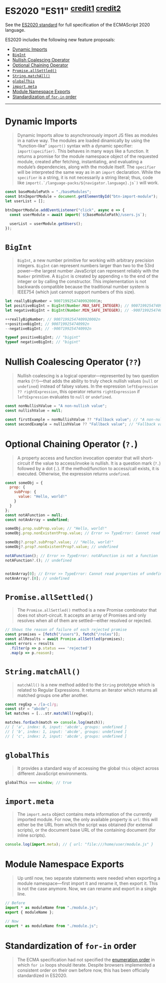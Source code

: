 # ES2020 "ES11" <sup><span>[credit1](https://www.infoworld.com/article/3538809/ecmascript-2020-spec-for-javascript-approved.html)</span> <span>[credit2](https://www.freecodecamp.org/news/javascript-new-features-es2020/)</span></sup>

See the [ES2020 standard](https://262.ecma-international.org/11.0/) for full specification of the ECMAScript 2020 language.

ES2020 includes the following new feature proposals:

<!-- START doctoc generated TOC please keep comment here to allow auto update -->
<!-- DON'T EDIT THIS SECTION, INSTEAD RE-RUN doctoc TO UPDATE -->

- [Dynamic Imports](#dynamic-imports)
- [`BigInt`](#bigint)
- [Nullish Coalescing Operator](#nullish-coalescing-operator-)
- [Optional Chaining Operator](#optional-chaining-operator-)
- [`Promise.allSettled()`](#promiseallsettled)
- [`String.matchAll()`](#stringmatchall)
- [`globalThis`](#globalthis)
- [`import.meta`](#importmeta)
- [Module Namespace Exports](#module-namespace-exports)
- [Standardization of `for-in` order](#standardization-of-for-in-order)

<!-- END doctoc generated TOC please keep comment here to allow auto update -->

---

# Dynamic Imports

> Dynamic Imports allow to asynchronously import JS files as modules in a native way. The modules are loaded dinamically by using the “function-like” `import()` syntax with a dynamic specifier: `import(specifier)`. This behaves in many ways like a function. It returns a promise for the module namespace object of the requested module, created after fetching, instantiating, and evaluating a module’s dependencies, along with the module itself. The `specifier` will be interpreted the same way as in an `import` declaration. While the `specifier` is a string, it is not necessarily a string literal; thus, code like `` import(.`/language-packs/${navigator.language}.js`) `` will work.

```js
const baseModulePath = "./baseModules";
const btnImportModule = document.getElementById("btn-import-module");
let userList = [];

btnImportModule.addEventListener("click", async e => {
  const userModule = await import(`${baseModulePath}/users.js`);
  
  userList = userModule.getUsers();
});

```

# `BigInt`

> `BigInt`, a new number primitive for working with arbitrary precision integers. `BigInt` can represent numbers larger than two to the 53rd power—the largest number JavaScript can represent reliably with the `Number` primitive. A `BigInt` is created by appending `n` to the end of the integer or by calling the constructor. This implementation is not backwards compatible because the traditional number system is IEEE754 (which just cannot support numbers of this size).

```js
let reallyBigNumber = 90071992547409920001n;
let positiveBigInt = BigInt(Number.MAX_SAFE_INTEGER); // 9007199254740991n
let negativeBigInt = BigInt(Number.MIN_SAFE_INTEGER); // -9007199254740991n

++reallyBigNumber; // 90071992547409920002n
++positiveBigInt; // 9007199254740992n
--negativeBigInt; // -9007199254740992n

typeof positiveBigInt; // "bigint"
typeof negativeBigInt; // "bigint"
```

# Nullish Coalescing Operator (`??`)

> Nullish coalescing is a logical operator—represented by two question marks (`??`)—that adds the ability to truly check nullish values (`null` or `undefined`) instead of falsey values. In the expression `leftExpression ?? rightExpression`, this operator returns `rightExpression` if `leftExpression` evaluates to `null` or `undefined`.

```js
const nonNullishValue = "A non-nullish value";
const nullishValue = null;

const firstExample = nonNullishValue ?? "Fallback value"; // "A non-nullish value"
const secondExample = nullishValue ?? "Fallback value"; // "Fallback value"
```

# Optional Chaining Operator (`?.`)

> A property access and function invocation operator that will short-circuit if the value to access/invoke is nullish. It is a question mark (`?.`) followed by a dot (`.`). If the method/function to access/call exists, it is executed. Otherwise, the expression returns `undefined`.

```js
const someObj = {
  prop: {
    subProp: {
      value: "Hello, world!"
    }
  }
};
const notAFunction = null;
const notAnArray = undefined;

someObj.prop.subProp.value; // "Hello, world!"
someObj.prop.nonExistentProp.value; // Error >> TypeError: Cannot read properties of undefined (reading 'value')

someObj?.prop?.subProp?.value; // "Hello, world!"
someObj?.prop?.nonExistentProp?.value; // undefined

notAFunction(); // Error >> TypeError: notAFunction is not a function
notAFunction?.(); // undefined


notAnArray[0]; // Error >> TypeError: Cannot read properties of undefined (reading '0')
notAnArray?.[0]; // undefined
```

# `Promise.allSettled()`

> The `Promise.allSettled()` method is a new Promise combinator that does not short-circuit. It accepts an array of Promises and only resolves when all of them are settled—either resolved or rejected.

```js
// Shows the reason of failure of each rejected promise
const promises = [fetch("/users"), fetch("/roles")];
const allResults = await Promise.allSettled(promises);
const errors = results
  .filter(p => p.status === 'rejected')
  .map(p => p.reason);
```

# `String.matchAll()`

> `matchAll()` is a new method added to the `String` prototype which is related to Regular Expressions. It returns an iterator which returns all matched groups one after another.

```js
const regExp = /[a-c]/g;
const str = "abcde";
let matches = [...str.matchAll(regExp)];

matches.forEach(match => console.log(match));
// [ 'a', index: 0, input: 'abcde', groups: undefined ]
// [ 'b', index: 1, input: 'abcde', groups: undefined ]
// [ 'c', index: 2, input: 'abcde', groups: undefined ]
```

# `globalThis`

> It provides a standard way of accessing the global `this` object across different JavaScript environments.

```js
globalThis === window; // true
```

# `import.meta`

> The `import.meta` object contains meta information of the currently imported module. For now, the only available property is `url`: this will either be the URL from which the script was obtained (for external scripts), or the document base URL of the containing document (for inline scripts).

```js
console.log(import.meta); // { url: "file:///home/user/module.js" }
```

# Module Namespace Exports

> Up until now, two separate statements were needed when exporting a module namespace—first import it and rename it, then export it. This is not the case anymore. Now, we can rename and export in a single line.

```js
// Before
import * as moduleName from "./module.js";
export { moduleName };

// Now
export * as moduleName from "./module.js";
```

# Standardization of `for-in` order

> The ECMA specification had not specified the [enumeration order](https://github.com/tc39/proposal-for-in-order) in which `for in` loops should iterate. Despite browsers implemented a consistent order on their own before now, this has been officially standardized in ES2020.
